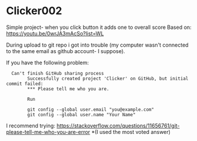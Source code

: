 # Clicker002
Simple project- when you click button it adds one to overall score
Based on: https://youtu.be/0wrJA3mAcSo?list=WL

During upload to git repo i got into trouble (my computer wasn't connected to the same email as github account- I suppose).

If you have the following problem:

      Can't finish GitHub sharing process
			Successfully created project 'Clicker' on GitHub, but initial commit failed:
			*** Please tell me who you are.
			
			Run
			
			git config --global user.email "you@example.com"
			git config --global user.name "Your Name"

 I recommend trying: https://stackoverflow.com/questions/11656761/git-please-tell-me-who-you-are-error
 *(I used the most voted answer)
